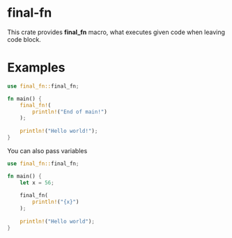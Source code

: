 # final-fn
This crate provides **final_fn** macro, what executes given code when leaving code block.

# Examples
```rust
use final_fn::final_fn;

fn main() {
    final_fn!(
        println!("End of main!")
    );
    
    println!("Hello world!");
}
```

You can also pass variables
```rust
use final_fn::final_fn;

fn main() {
    let x = 56;
    
    final_fn(
        println!("{x}")
    );
    
    println!("Hello world");
}
```
